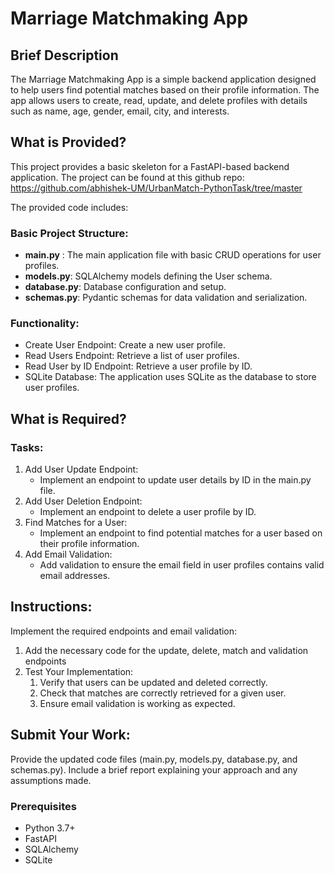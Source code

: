 # Marriage Matchmaking App

## Brief Description
The Marriage Matchmaking App is a simple backend application designed to help users find potential matches based on their profile information. The app allows users to create, read, update, and delete profiles with details such as name, age, gender, email, city, and interests.

## What is Provided?
This project provides a basic skeleton for a FastAPI-based backend application. The project can be found at this github repo: https://github.com/abhishek-UM/UrbanMatch-PythonTask/tree/master

The provided code includes:

### Basic Project Structure:

- **main.py** : The main application file with basic CRUD operations for user profiles.
- **models.py**: SQLAlchemy models defining the User schema.
- **database.py**: Database configuration and setup.
- **schemas.py**: Pydantic schemas for data validation and serialization.

### Functionality:

- Create User Endpoint: Create a new user profile.
- Read Users Endpoint: Retrieve a list of user profiles.
- Read User by ID Endpoint: Retrieve a user profile by ID.
- SQLite Database: The application uses SQLite as the database to store user profiles.

## What is Required?
### Tasks:
1. Add User Update Endpoint:
   - Implement an endpoint to update user details by ID in the main.py file.
2. Add User Deletion Endpoint:
   - Implement an endpoint to delete a user profile by ID.
3. Find Matches for a User:
   - Implement an endpoint to find potential matches for a user based on their profile information.
4. Add Email Validation:
   - Add validation to ensure the email field in user profiles contains valid email addresses.
  
## Instructions:
Implement the required endpoints and email validation:

1. Add the necessary code for the update, delete, match and validation endpoints 
2. Test Your Implementation:
    1. Verify that users can be updated and deleted correctly.
    2. Check that matches are correctly retrieved for a given user.
    3. Ensure email validation is working as expected.

## Submit Your Work:
Provide the updated code files (main.py, models.py, database.py, and schemas.py).
Include a brief report explaining your approach and any assumptions made.


### Prerequisites
- Python 3.7+
- FastAPI
- SQLAlchemy
- SQLite
